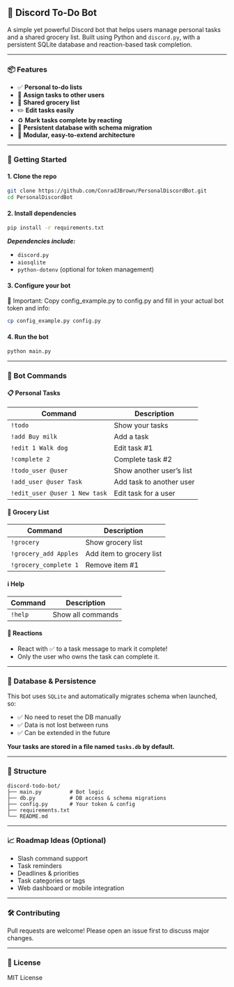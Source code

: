 ## 📝 Discord To-Do Bot

A simple yet powerful Discord bot that helps users manage personal tasks and a shared grocery list. Built using Python and `discord.py`, with a persistent SQLite database and reaction-based task completion.

---

### 📦 Features

* ✅ **Personal to-do lists**
* 👥 **Assign tasks to other users**
* 🛒 **Shared grocery list**
* ✏️ **Edit tasks easily**
* ♻️ **Mark tasks complete by reacting**
* 💾 **Persistent database with schema migration**
* 🧩 **Modular, easy-to-extend architecture**

---

### 🚀 Getting Started

#### 1. Clone the repo

```bash
git clone https://github.com/ConradJBrown/PersonalDiscordBot.git
cd PersonalDiscordBot
```

#### 2. Install dependencies

```bash
pip install -r requirements.txt
```

***Dependencies include:***

* `discord.py`
* `aiosqlite`
* `python-dotenv` (optional for token management)

#### 3. Configure your bot

🔐 Important: Copy config_example.py to config.py and fill in your actual bot token and info:

```bash
cp config_example.py config.py
```

#### 4. Run the bot

```bash
python main.py
```

---

### 🤖 Bot Commands

#### 📋 Personal Tasks

| Command                       | Description              |
| ----------------------------- | ------------------------ |
| `!todo`                       | Show your tasks          |
| `!add Buy milk`               | Add a task               |
| `!edit 1 Walk dog`            | Edit task #1             |
| `!complete 2`                 | Complete task #2         |
| `!todo_user @user`            | Show another user’s list |
| `!add_user @user Task`        | Add task to another user |
| `!edit_user @user 1 New task` | Edit task for a user     |

#### 🛒 Grocery List

| Command               | Description              |
| --------------------- | ------------------------ |
| `!grocery`            | Show grocery list        |
| `!grocery_add Apples` | Add item to grocery list |
| `!grocery_complete 1` | Remove item #1           |

#### ℹ️ Help

| Command | Description       |
| ------- | ----------------- |
| `!help` | Show all commands |

#### 🎉 Reactions

* React with ✅ to a task message to mark it complete!
* Only the user who owns the task can complete it.

---

### 💾 Database & Persistence

This bot uses `SQLite` and automatically migrates schema when launched, so:

* ✅ No need to reset the DB manually
* ✅ Data is not lost between runs
* ✅ Can be extended in the future

**Your tasks are stored in a file named `tasks.db` by default.**

---

### 🔧 Structure

```
discord-todo-bot/
├── main.py         # Bot logic
├── db.py           # DB access & schema migrations
├── config.py       # Your token & config
├── requirements.txt
└── README.md
```

---

### 📈 Roadmap Ideas (Optional)

* Slash command support
* Task reminders
* Deadlines & priorities
* Task categories or tags
* Web dashboard or mobile integration

---

### 🛠️ Contributing

Pull requests are welcome! Please open an issue first to discuss major changes.

---

### 📄 License

MIT License

